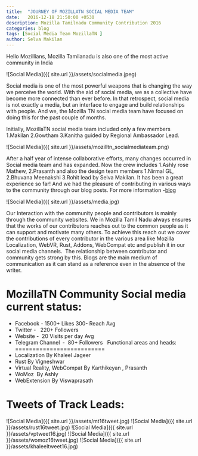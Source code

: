```yaml
---
title:  "JOURNEY OF MOZILLATN SOCIAL MEDIA TEAM"
date:   2016-12-18 21:50:00 +0530
description: Mozilla Tamilnadu Community Contribution 2016
categories: blog
tags: [Social Media Team MozillaTN ]
author: Selva Makilan
---
```

Hello Mozillians,
Mozilla Tamilanadu is also one of the most active community in India

![Social Media]({{ site.url }}/assets/socialmedia.jpeg)

Social media is one of the most powerful weapons that is changing the way we perceive the world. With the aid of social media, we as a collective have become more connected than ever before. In that retrospect, social media is not exactly a media, but an interface to engage and build relationships with people. And we, the Mozilla TN social media team have focused on doing this for the past couple of months.

Initially, MozillaTN social media team included only a few members 1.Makilan 2.Gowtham 3.Kanitha guided by Regional Ambassador Lead.

![Social Media]({{ site.url }}/assets/mozilltn_socialmediateam.png)


After a half year of intense collaborative efforts, many changes occurred in Social media team and has expanded. Now the crew includes 1.Ashly rose Mathew, 2.Prasanth and also the design team members 1.Nirmal GL, 2.Bhuvana Meenakshi 3.Rohit lead by Selva Makilan.
It has been a great experience so far! And we had the pleasure of contributing in various ways to the community through our blog posts. For more information -[blog]( https://mozillatn.github.io/blog/Social-Media-Team-Half-yearly-updates/) 

![Social Media]({{ site.url }}/assets/media.jpg)

Our Interaction with the community people and contributors is mainly through the community websites. We in Mozilla Tamil Nadu always ensures that the works of our contributors reaches out to the common people as it can support and motivate many others. To achieve this reach out we cover the contributions of every contributor in the various area like Mozilla Localization, WebVR, Rust, Addons, WebCompat etc and publish it in our social media channels.  The relationship between contributor and community gets strong by this. Blogs are the main medium of communication as it can stand as a reference even in the absence of the writer.

MozillaTN Community Social media current status:
===============================================

- Facebook - 1500+ Likes 300- Reach Avg
- Twitter -   220+ Followers
- Website -  20 Visits per day Avg
- Telegram Channel -  80+ Followers
 
Functional areas and heads:
==========================
- Localization By Khaleel Jageer
- Rust By Vigneshwar
- Virtual Reality, WebCompat By Karthikeyan , Prasanth
- WoMoz  By Ashly
- WebExtension By Viswaprasath

Tweets of Track Leads:
=====================

![Social Media]({{ site.url }}/assets/mt16tweet.jpg)
![Social Media]({{ site.url }}/assets/rust16tweet.jpg)
![Social Media]({{ site.url }}/assets/vptweet16.jpg)
![Social Media]({{ site.url }}/assets/womoz16tweet.jpg)
![Social Media]({{ site.url }}/assets/khaleeltweet16.jpg)


